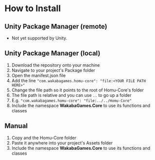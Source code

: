 # How to Install

## Unity Package Manager (remote)
* Not yet supported by Unity.

## Unity Package Manager (local)
1. Download the repository onto your machine
2. Navigate to your project's Package folder
3. Open the manifest.json file
4. Add the line `"com.wakabagames.homu-core": "file:<YOUR FILE PATH HERE>"`
5. Change the file path so it points to the root of Homu-Core's folder
6. The file path is relative and you can use `..` to go up a folder
7. E.g. `"com.wakabagames.homu-core": "file:../../Homu-Core"`
8. Include the namespace **WakabaGames.Core** to use its functions and classes

## Manual
1. Copy and the Homu-Core folder
2. Paste it anywhere into your project's Assets folder
3. Include the namespace **WakabaGames.Core** to use its functions and classes




